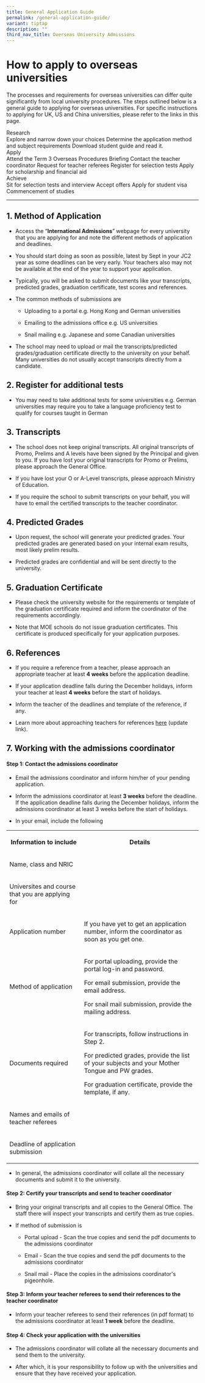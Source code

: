 ```yaml
---
title: General Application Guide
permalink: /general-application-guide/
variant: tiptap
description: ""
third_nav_title: Overseas University Admissions
---
```

<h1><strong>How to apply to overseas universities</strong></h1>
<p>The processes and requirements&nbsp;for overseas universities can differ
quite significantly from local university procedures. The steps outlined
below is a general guide to applying for overseas universities. For specific
instructions to applying for UK, US and&nbsp;China&nbsp;universities, please
refer to the links in this page.</p>
<p></p>
<div class="isomer-card-grid">
<div class="isomer-card">
<div class="isomer-card-body">
<div class="isomer-card-title">Research</div>
<div class="isomer-card-description">Explore and narrow down your choices Determine the application method
and subject requirements Download student guide and read it.</div>
</div>
</div>
<div class="isomer-card">
<div class="isomer-card-body">
<div class="isomer-card-title">Apply</div>
<div class="isomer-card-description">Attend the Term 3 Overseas Procedures Briefing Contact the teacher coordinator
Request for teacher referees Register for selection tests Apply for scholarship
and financial aid</div>
</div>
</div>
<div class="isomer-card">
<div class="isomer-card-body">
<div class="isomer-card-title">Achieve</div>
<div class="isomer-card-description">Sit for selection tests and interview Accept offers Apply for student
visa Commencement of studies</div>
</div>
</div>
</div>
<hr>
<h2>1. Method of Application</h2>
<ul>
<li>
<p>Access the “<strong>International Admissions</strong>” webpage for every
university that you are applying for and note the different methods of
application and deadlines.</p>
</li>
<li>
<p>You should start doing as soon as possible, latest by Sept in your JC2
year&nbsp;as some deadlines can be very early. Your teachers also may not
be available at the end of the year to support your application.</p>
</li>
<li>
<p>Typically, you will be asked to submit documents like your transcripts,
predicted grades, graduation certificate, test scores and references.</p>
</li>
<li>
<p>The common methods of submissions are</p>
<ul>
<li>
<p>Uploading to a portal e.g. Hong Kong and German universities</p>
</li>
<li>
<p>Emailing to the admissions office e.g. US universities</p>
</li>
<li>
<p>Snail mailing e.g. Japanese and some Canadian universities</p>
</li>
</ul>
</li>
<li>
<p>The school may need to upload or mail the transcripts/predicted grades/graduation
certificate directly to the university on your behalf. Many universities
do not usually accept transcripts directly from a candidate.</p>
</li>
</ul>
<h2>2. Register for additional tests</h2>
<ul>
<li>
<p>You may need to take additional tests for some universities e.g. German
universities may require you to take a language proficiency test to qualify
for courses taught in German</p>
</li>
</ul>
<h2>3. Transcripts</h2>
<ul>
<li>
<p>The school does not keep original transcripts. All original transcripts
of Promo, Prelims and A levels have been signed by the Principal and&nbsp;given
to you. If you have lost your original transcripts for Promo or Prelims,
please approach the General Office.</p>
</li>
<li>
<p>If you have lost your O or A-Level transcripts, please approach Ministry
of Education.</p>
</li>
<li>
<p>If you require the school to submit transcripts on your behalf, you will
have to email the certified transcripts to the teacher coordinator.</p>
</li>
</ul>
<h2>4. Predicted Grades</h2>
<ul>
<li>
<p>Upon request, the school will generate your predicted grades.&nbsp;Your
predicted grades are generated based on your internal exam results, most
likely prelim results.</p>
</li>
<li>
<p>Predicted grades are confidential and will be sent directly to the university.</p>
</li>
</ul>
<h2>5. Graduation Certificate</h2>
<ul>
<li>
<p>Please check the university website for the requirements or template of
the graduation certificate required and inform the coordinator&nbsp;of
the requirements accordingly.</p>
</li>
<li>
<p>Note that MOE schools do not issue graduation certificates. This certificate
is produced specifically for your application purposes.</p>
</li>
</ul>
<h2>6. References</h2>
<ul>
<li>
<p>If you require a reference from a teacher, please approach an appropriate
teacher at least <strong>4&nbsp;weeks</strong>&nbsp;before the application
deadline.&nbsp;</p>
</li>
<li>
<p>If your application deadline falls during the December holidays, inform
your teacher at least <strong>4&nbsp;weeks</strong> before the start of holidays.</p>
</li>
<li>
<p>Inform the teacher of the deadlines and template of the reference, if
any.&nbsp;</p>
</li>
<li>
<p>Learn more about approaching teachers for references <a href="teacher-references" class="wixui-rich-text__text" rel="noopener noreferrer nofollow" target="_self"><u>here</u></a> (update
link).</p>
</li>
</ul>
<h2>7. Working with the admissions coordinator</h2>
<h4>Step 1: Contact the admissions coordinator</h4>
<ul>
<li>
<p>Email the admissions coordinator and inform him/her of your pending application.</p>
</li>
<li>
<p>Inform the admissions coordinator at least <strong>3 weeks</strong> before
the deadline. If the application deadline falls during the&nbsp;December
holidays, inform the admissions coordinator at least 3 weeks before the
start of holidays.</p>
</li>
<li>
<p>In your email, include the following​​</p>
</li>
</ul>
<table style="minWidth: 50px">
<colgroup>
<col>
<col>
</colgroup>
<tbody>
<tr>
<th rowspan="1" colspan="1">
<p>Information to include</p>
</th>
<th rowspan="1" colspan="1">
<p>Details</p>
</th>
</tr>
<tr>
<td rowspan="1" colspan="1">
<p>Name, class and NRIC&nbsp;</p>
</td>
<td rowspan="1" colspan="1">
<p></p>
</td>
</tr>
<tr>
<td rowspan="1" colspan="1">
<p>Universites and course that you are applying for&nbsp;</p>
</td>
<td rowspan="1" colspan="1">
<p></p>
</td>
</tr>
<tr>
<td rowspan="1" colspan="1">
<p>Application number&nbsp;</p>
</td>
<td rowspan="1" colspan="1">
<p>If you have yet to get an application number, inform the coordinator as
soon as you get one.</p>
</td>
</tr>
<tr>
<td rowspan="1" colspan="1">
<p>Method of application&nbsp;</p>
</td>
<td rowspan="1" colspan="1">
<p>For portal uploading, provide the portal log-in and password.</p>
<p>For email submission, provide the email address.</p>
<p>For snail mail submission, provide the mailing address.</p>
</td>
</tr>
<tr>
<td rowspan="1" colspan="1">
<p>Documents required&nbsp;</p>
</td>
<td rowspan="1" colspan="1">
<p>For transcripts, follow instructions in Step 2.</p>
<p>For predicted grades, provide the list of your subjects and your Mother
Tongue and PW grades.</p>
<p>For graduation certificate, provide the template, if any.</p>
</td>
</tr>
<tr>
<td rowspan="1" colspan="1">
<p>Names and emails of teacher referees</p>
</td>
<td rowspan="1" colspan="1">
<p></p>
</td>
</tr>
<tr>
<td rowspan="1" colspan="1">
<p>Deadline of application submission</p>
</td>
<td rowspan="1" colspan="1">
<p></p>
</td>
</tr>
</tbody>
</table>
<ul>
<li>
<p>In general, the admissions coordinator will collate all the necessary
documents and submit it to the university.</p>
</li>
</ul>
<h4>Step 2: Certify your transcripts and send to teacher coordinator</h4>
<ul>
<li>
<p>Bring your original transcripts and all copies to the General Office.
The staff there will inspect your transcripts and certify them as true
copies.</p>
</li>
<li>
<p>If method of submission is</p>
<ul>
<li>
<p>Portal upload -&nbsp;Scan the true copies and send the pdf documents to
the admissions coordinator</p>
</li>
<li>
<p>Email - Scan the true copies and send the pdf documents to the admissions
coordinator</p>
</li>
<li>
<p>Snail mail -&nbsp;Place the copies in the admissions coordinator's pigeonhole.</p>
</li>
</ul>
</li>
</ul>
<h4>Step 3: Inform your teacher referees to send their references to the teacher coordinator</h4>
<ul>
<li>
<p>Inform your teacher referees to send their references (in pdf format)
to the admissions coordinator at least <strong>1 week</strong> before the
deadline.</p>
</li>
</ul>
<h4>Step 4: Check your application with the universities</h4>
<ul>
<li>
<p>The admissions coordinator will collate all the necessary documents and
send them to the university.</p>
</li>
<li>
<p>After which, it is your responsibility to follow up with the universities
and ensure that they have received your application.</p>
</li>
</ul>
<p></p>